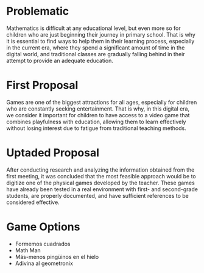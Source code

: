 # Problematic
 Mathematics is difficult at any educational level, but even more so for children who are just beginning their journey in primary school. 
 That is why it is essential to find ways to help them in their learning process, especially in the current era, where they spend a significant amount of time in the digital world, and traditional classes are gradually falling behind in their attempt to provide an adequate education.

# First Proposal
Games are one of the biggest attractions for all ages, especially for children who are constantly seeking entertainment. 
That is why, in this digital era, we consider it important for children to have access to a video game that combines playfulness with education, allowing them to learn effectively without losing interest due to fatigue from traditional teaching methods.

# Uptaded Proposal
After conducting research and analyzing the information obtained from the first meeting, it was concluded that the most feasible approach would be to digitize one of the physical games developed by the teacher. 
These games have already been tested in a real environment with first- and second-grade students, are properly documented, and have sufficient references to be considered effective.

# Game Options
- Formemos cuadrados
- Math Man
- Más-menos pingüinos en el hielo
- Adivina al geometronix
